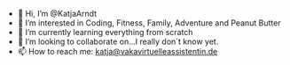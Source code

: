 - 👋 Hi, I’m @KatjaArndt
- 👀 I’m interested in Coding, Fitness, Family, Adventure and Peanut Butter
- 🌱 I’m currently learning everything from scratch
- 💞️ I’m looking to collaborate on...I really don´t know yet.
- 📫 How to reach me: katja@vakavirtuelleassistentin.de

<!---
KatjaArndt/KatjaArndt is a ✨ special ✨ repository because its `README.md` (this file) appears on your GitHub profile.
You can click the Preview link to take a look at your changes.
--->
